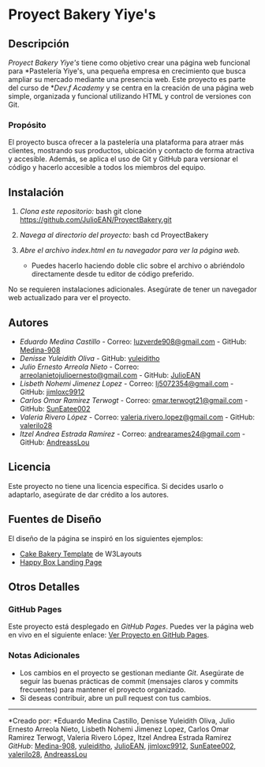 # Proyect Bakery Yiye's

## Descripción
*Proyect Bakery Yiye's* tiene como objetivo crear una página web funcional para *Pastelería Yiye's, una pequeña empresa en crecimiento que busca ampliar su mercado mediante una presencia web. Este proyecto es parte del curso de **Dev.f Academy* y se centra en la creación de una página web simple, organizada y funcional utilizando HTML y control de versiones con Git.

### Propósito
El proyecto busca ofrecer a la pastelería una plataforma para atraer más clientes, mostrando sus productos, ubicación y contacto de forma atractiva y accesible. Además, se aplica el uso de Git y GitHub para versionar el código y hacerlo accesible a todos los miembros del equipo.

## Instalación

1. *Clona este repositorio:*
    bash
    git clone https://github.com/JulioEAN/ProyectBakery.git
    

2. *Navega al directorio del proyecto:*
    bash
    cd ProyectBakery
    

3. *Abre el archivo index.html en tu navegador para ver la página web.*
    * Puedes hacerlo haciendo doble clic sobre el archivo o abriéndolo directamente desde tu editor de código preferido.

No se requieren instalaciones adicionales. Asegúrate de tener un navegador web actualizado para ver el proyecto.

## Autores

- *Eduardo Medina Castillo* - Correo: luzverde908@gmail.com - GitHub: [Medina-908](https://github.com/Medina-908)
- *Denisse Yuleidith Oliva* - GitHub: [yuleiditho](https://github.com/yuleiditho)
- *Julio Ernesto Arreola Nieto* - Correo: arreolanietojulioernesto@gmail.com - GitHub: [JulioEAN](https://github.com/JulioEAN)
- *Lisbeth Nohemi Jimenez Lopez* - Correo: lj5072354@gmail.com - GitHub: [jimloxc9912](https://github.com/jimloxc9912)
- *Carlos Omar Ramirez Terwogt* - Correo: omar.terwogt21@gmail.com - GitHub: [SunEatee002](https://github.com/SunEatee002)
- *Valeria Rivero López* - Correo: valeria.rivero.lopez@gmail.com - GitHub: [valerilo28](https://github.com/valerilo28)
- *Itzel Andrea Estrada Ramírez* - Correo: andrearames24@gmail.com - GitHub: [AndreassLou](https://github.com/AndreassLou)

## Licencia

Este proyecto no tiene una licencia específica. Si decides usarlo o adaptarlo, asegúrate de dar crédito a los autores.

## Fuentes de Diseño

El diseño de la página se inspiró en los siguientes ejemplos:

- [Cake Bakery Template](https://p.w3layouts.com/demos_new/template_demo/20-09-2018/cakes_bakery-demo_Free/190696682/web/index.html) de W3Layouts
- [Happy Box Landing Page](https://happy-box-lp.mp.dzencode.com/)

## Otros Detalles

### GitHub Pages
Este proyecto está desplegado en *GitHub Pages*. Puedes ver la página web en vivo en el siguiente enlace: [Ver Proyecto en GitHub Pages](https://JulioEAN.github.io/ProyectBakery).

### Notas Adicionales
- Los cambios en el proyecto se gestionan mediante *Git*. Asegúrate de seguir las buenas prácticas de commit (mensajes claros y commits frecuentes) para mantener el proyecto organizado.
- Si deseas contribuir, abre un pull request con tus cambios.

---

*Creado por: *Eduardo Medina Castillo, Denisse Yuleidith Oliva, Julio Ernesto Arreola Nieto, Lisbeth Nohemi Jimenez Lopez, Carlos Omar Ramirez Terwogt, Valeria Rivero López, Itzel Andrea Estrada Ramírez  
*GitHub*: [Medina-908](https://github.com/Medina-908), [yuleiditho](https://github.com/yuleiditho), [JulioEAN](https://github.com/JulioEAN), [jimloxc9912](https://github.com/jimloxc9912), [SunEatee002](https://github.com/SunEatee002), [valerilo28](https://github.com/valerilo28), [AndreassLou](https://github.com/AndreassLou)